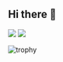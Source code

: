 ## Hi there 👋

<!--
**porChe1223/porChe1223** is a ✨ _special_ ✨ repository because its `README.md` (this file) appears on your GitHub profile.

Here are some ideas to get you started:

- 🔭 I’m currently working on ...
- 🌱 I’m currently learning ...
- 👯 I’m looking to collaborate on ...
- 🤔 I’m looking for help with ...
- 💬 Ask me about ...
- 📫 How to reach me: ...
- 😄 Pronouns: ...
- ⚡ Fun fact: ...
-->


![](http://github-profile-summary-cards.vercel.app/api/cards/repos-per-language?username=porChe1223&theme=gruvbox)
![](http://github-profile-summary-cards.vercel.app/api/cards/most-commit-language?username=porChe1223&theme=gruvbox)

![trophy](https://github-profile-trophy.vercel.app/?username=Keichan15&theme=gruvbox)
